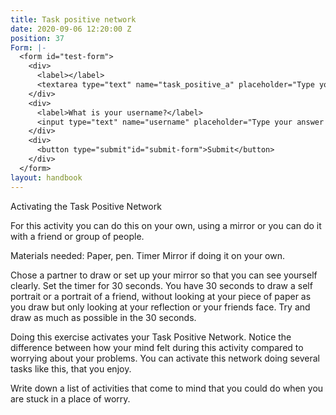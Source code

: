 ```yaml
---
title: Task positive network
date: 2020-09-06 12:20:00 Z
position: 37
Form: |-
  <form id="test-form">
    <div>
      <label></label>
      <textarea type="text" name="task_positive_a" placeholder="Type your answer here"/></textarea>
    </div>
    <div>
      <label>What is your username?</label>
      <input type="text" name="username" placeholder="Type your answer here"/></input>
    </div>
    <div>
      <button type="submit"id="submit-form">Submit</button>
    </div>
  </form>
layout: handbook
---
```


Activating the Task Positive Network

For this activity you can do this on your own, using a mirror or you can do it with a friend or group of people.

Materials needed: Paper, pen.
Timer
Mirror if doing it on your own.

Chose a partner to draw or set up your mirror so that you can see yourself clearly. Set the timer for 30 seconds. You have 30 seconds to draw a self portrait or a portrait of a friend, without looking at your piece of paper as you draw but only looking at your reflection or your friends face. Try and draw as much as possible in the 30 seconds.

Doing this exercise activates your Task Positive Network. Notice the difference between how your mind felt during this activity compared to worrying about your problems. You can activate this network doing several tasks like this, that you enjoy.

Write down a list of activities that come to mind that you could do when you are stuck in a place of worry.

